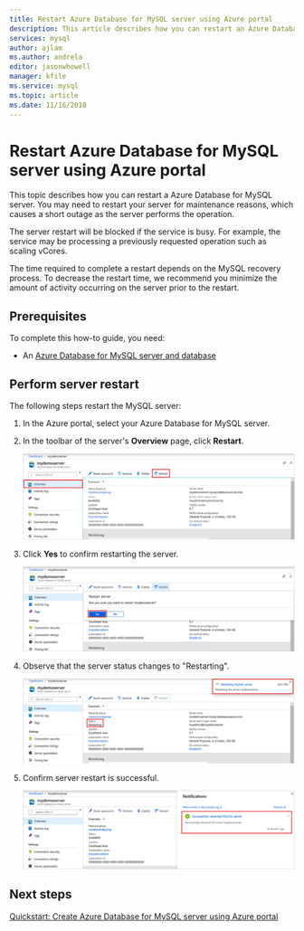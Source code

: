 ```yaml
---
title: Restart Azure Database for MySQL server using Azure portal
description: This article describes how you can restart an Azure Database for MySQL server using the Azure Portal.
services: mysql
author: ajlam
ms.author: andrela
editor: jasonwhowell
manager: kfile
ms.service: mysql
ms.topic: article
ms.date: 11/16/2018
---
```


# Restart Azure Database for MySQL server using Azure portal
This topic describes how you can restart a Azure Database for MySQL server. You may need to restart your server for maintenance reasons, which causes a short outage as the server performs the operation.

The server restart will be blocked if the service is busy. For example, the service may be processing a previously requested operation such as scaling vCores.

The time required to complete a restart depends on the MySQL recovery process. To decrease the restart time, we recommend you minimize the amount of activity occurring on the server prior to the restart.

## Prerequisites
To complete this how-to guide, you need:
- An [Azure Database for MySQL server and database](quickstart-create-mysql-server-database-using-azure-portal.md)

## Perform server restart

The following steps restart the MySQL server:

1. In the Azure portal, select your Azure Database for MySQL server.

2. In the toolbar of the server's **Overview** page, click **Restart**.

   ![Azure Database for MySQL - Overview - Restart button](./media/howto-restart-server-portal/2-server.png)

3. Click **Yes** to confirm restarting the server. 

   ![Azure Database for MySQL - Restart confirm ](./media/howto-restart-server-portal/3-restart-confirm.png)

4. Observe that the server status changes to "Restarting".

   ![Azure Database for MySQL - Restart status ](./media/howto-restart-server-portal/4-restarting-status.png)

5. Confirm server restart is successful.

   ![Azure Database for MySQL - Restart success ](./media/howto-restart-server-portal/5-restart-success.png)

## Next steps

[Quickstart: Create Azure Database for MySQL server using Azure portal](./quickstart-create-mysql-server-database-using-azure-portal.md)